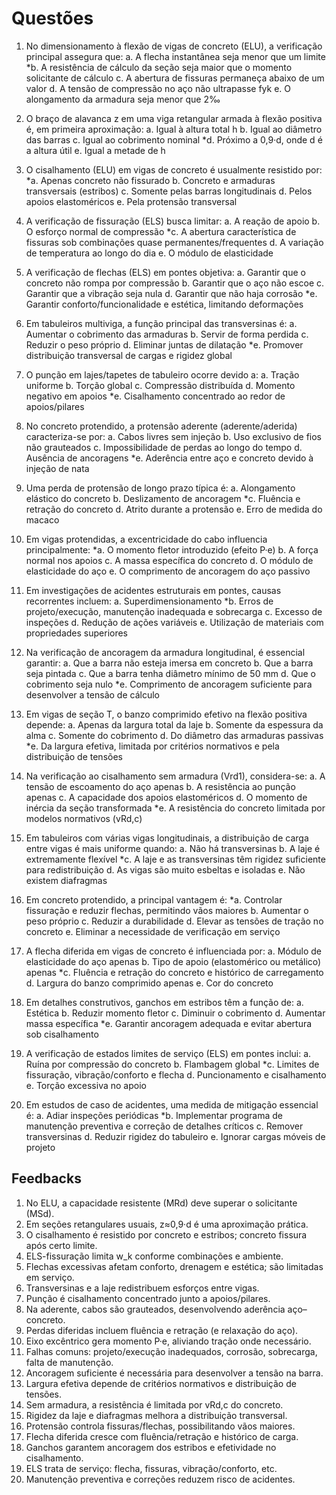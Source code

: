 # Questões

1. No dimensionamento à flexão de vigas de concreto (ELU), a verificação principal assegura que:
 a. A flecha instantânea seja menor que um limite
*b. A resistência de cálculo da seção seja maior que o momento solicitante de cálculo
 c. A abertura de fissuras permaneça abaixo de um valor
 d. A tensão de compressão no aço não ultrapasse fyk
 e. O alongamento da armadura seja menor que 2‰

2. O braço de alavanca z em uma viga retangular armada à flexão positiva é, em primeira aproximação:
 a. Igual à altura total h
 b. Igual ao diâmetro das barras
 c. Igual ao cobrimento nominal
*d. Próximo a 0,9·d, onde d é a altura útil
 e. Igual a metade de h

3. O cisalhamento (ELU) em vigas de concreto é usualmente resistido por:
*a. Apenas concreto não fissurado
 b. Concreto e armaduras transversais (estribos)
 c. Somente pelas barras longitudinais
 d. Pelos apoios elastoméricos
 e. Pela protensão transversal

4. A verificação de fissuração (ELS) busca limitar:
 a. A reação de apoio
 b. O esforço normal de compressão
*c. A abertura característica de fissuras sob combinações quase permanentes/frequentes
 d. A variação de temperatura ao longo do dia
 e. O módulo de elasticidade

5. A verificação de flechas (ELS) em pontes objetiva:
 a. Garantir que o concreto não rompa por compressão
 b. Garantir que o aço não escoe
 c. Garantir que a vibração seja nula
 d. Garantir que não haja corrosão
*e. Garantir conforto/funcionalidade e estética, limitando deformações

6. Em tabuleiros multiviga, a função principal das transversinas é:
 a. Aumentar o cobrimento das armaduras
 b. Servir de forma perdida
 c. Reduzir o peso próprio
 d. Eliminar juntas de dilatação
*e. Promover distribuição transversal de cargas e rigidez global

7. O punção em lajes/tapetes de tabuleiro ocorre devido a:
 a. Tração uniforme
 b. Torção global
 c. Compressão distribuída
 d. Momento negativo em apoios
*e. Cisalhamento concentrado ao redor de apoios/pilares

8. No concreto protendido, a protensão aderente (aderente/aderida) caracteriza-se por:
 a. Cabos livres sem injeção
 b. Uso exclusivo de fios não grauteados
 c. Impossibilidade de perdas ao longo do tempo
 d. Ausência de ancoragens
*e. Aderência entre aço e concreto devido à injeção de nata

9. Uma perda de protensão de longo prazo típica é:
 a. Alongamento elástico do concreto
 b. Deslizamento de ancoragem
*c. Fluência e retração do concreto
 d. Atrito durante a protensão
 e. Erro de medida do macaco

10. Em vigas protendidas, a excentricidade do cabo influencia principalmente:
*a. O momento fletor introduzido (efeito P·e)
 b. A força normal nos apoios
 c. A massa específica do concreto
 d. O módulo de elasticidade do aço
 e. O comprimento de ancoragem do aço passivo

11. Em investigações de acidentes estruturais em pontes, causas recorrentes incluem:
 a. Superdimensionamento
*b. Erros de projeto/execução, manutenção inadequada e sobrecarga
 c. Excesso de inspeções
 d. Redução de ações variáveis
 e. Utilização de materiais com propriedades superiores

12. Na verificação de ancoragem da armadura longitudinal, é essencial garantir:
 a. Que a barra não esteja imersa em concreto
 b. Que a barra seja pintada
 c. Que a barra tenha diâmetro mínimo de 50 mm
 d. Que o cobrimento seja nulo
*e. Comprimento de ancoragem suficiente para desenvolver a tensão de cálculo

13. Em vigas de seção T, o banzo comprimido efetivo na flexão positiva depende:
 a. Apenas da largura total da laje
 b. Somente da espessura da alma
 c. Somente do cobrimento
 d. Do diâmetro das armaduras passivas
*e. Da largura efetiva, limitada por critérios normativos e pela distribuição de tensões

14. Na verificação ao cisalhamento sem armadura (Vrd1), considera-se:
 a. A tensão de escoamento do aço apenas
 b. A resistência ao punção apenas
 c. A capacidade dos apoios elastoméricos
 d. O momento de inércia da seção transformada
*e. A resistência do concreto limitada por modelos normativos (vRd,c)

15. Em tabuleiros com várias vigas longitudinais, a distribuição de carga entre vigas é mais uniforme quando:
 a. Não há transversinas
 b. A laje é extremamente flexível
*c. A laje e as transversinas têm rigidez suficiente para redistribuição
 d. As vigas são muito esbeltas e isoladas
 e. Não existem diafragmas

16. Em concreto protendido, a principal vantagem é:
*a. Controlar fissuração e reduzir flechas, permitindo vãos maiores
 b. Aumentar o peso próprio
 c. Reduzir a durabilidade
 d. Elevar as tensões de tração no concreto
 e. Eliminar a necessidade de verificação em serviço

17. A flecha diferida em vigas de concreto é influenciada por:
 a. Módulo de elasticidade do aço apenas
 b. Tipo de apoio (elastomérico ou metálico) apenas
*c. Fluência e retração do concreto e histórico de carregamento
 d. Largura do banzo comprimido apenas
 e. Cor do concreto

18. Em detalhes construtivos, ganchos em estribos têm a função de:
 a. Estética
 b. Reduzir momento fletor
 c. Diminuir o cobrimento
 d. Aumentar massa específica
*e. Garantir ancoragem adequada e evitar abertura sob cisalhamento

19. A verificação de estados limites de serviço (ELS) em pontes inclui:
 a. Ruína por compressão do concreto
 b. Flambagem global
*c. Limites de fissuração, vibração/conforto e flecha
 d. Puncionamento e cisalhamento
 e. Torção excessiva no apoio

20. Em estudos de caso de acidentes, uma medida de mitigação essencial é:
 a. Adiar inspeções periódicas
*b. Implementar programa de manutenção preventiva e correção de detalhes críticos
 c. Remover transversinas
 d. Reduzir rigidez do tabuleiro
 e. Ignorar cargas móveis de projeto

## Feedbacks

1. No ELU, a capacidade resistente (MRd) deve superar o solicitante (MSd).
2. Em seções retangulares usuais, z≈0,9·d é uma aproximação prática.
3. O cisalhamento é resistido por concreto e estribos; concreto fissura após certo limite.
4. ELS-fissuração limita w_k conforme combinações e ambiente.
5. Flechas excessivas afetam conforto, drenagem e estética; são limitadas em serviço.
6. Transversinas e a laje redistribuem esforços entre vigas.
7. Punção é cisalhamento concentrado junto a apoios/pilares.
8. Na aderente, cabos são grauteados, desenvolvendo aderência aço–concreto.
9. Perdas diferidas incluem fluência e retração (e relaxação do aço).
10. Eixo excêntrico gera momento P·e, aliviando tração onde necessário.
11. Falhas comuns: projeto/execução inadequados, corrosão, sobrecarga, falta de manutenção.
12. Ancoragem suficiente é necessária para desenvolver a tensão na barra.
13. Largura efetiva depende de critérios normativos e distribuição de tensões.
14. Sem armadura, a resistência é limitada por vRd,c do concreto.
15. Rigidez da laje e diafragmas melhora a distribuição transversal.
16. Protensão controla fissuras/flechas, possibilitando vãos maiores.
17. Flecha diferida cresce com fluência/retração e histórico de carga.
18. Ganchos garantem ancoragem dos estribos e efetividade no cisalhamento.
19. ELS trata de serviço: flecha, fissuras, vibração/conforto, etc.
20. Manutenção preventiva e correções reduzem risco de acidentes.
